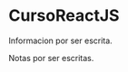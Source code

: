 # CursoReactJS

Informacion por ser escrita.

<!----Notas---->
Notas por ser escritas.
<!----Separador de las notas---->

<!----Directorio con descripción de los programas---->
<!----Separador del directorio con descripción de los programas---->